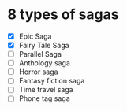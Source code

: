 # 8 types of sagas

- [x] Epic Saga
- [x] Fairy Tale Saga
- [ ] Parallel Saga
- [ ] Anthology saga
- [ ] Horror saga
- [ ] Fantasy fiction saga
- [ ] Time travel saga
- [ ] Phone tag saga
